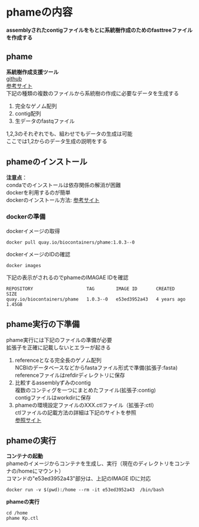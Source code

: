 # phameの内容
**assemblyされたcontigファイルをもとに系統樹作成のためのfasttreeファイルを作成する**  

## phame
**系統樹作成支援ツール**   
[github](https://github.com/LANL-Bioinformatics/PhaME)  
[参考サイト](https://phame.readthedocs.io/en/latest/)  
下記の種類の複数のファイルから系統樹の作成に必要なデータを生成する  
1. 完全なゲノム配列  
2. contig配列  
3. 生データのfastqファイル 

1,2,3のそれぞれでも、組わせでもデータの生成は可能   
ここでは1,2からのデータ生成の説明をする  

## phameのインストール
**注意点**：  
condaでのインストールは依存関係の解消が困難  
dockerを利用するのが簡単  
dockerのインストール方法: [参考サイト](https://kinsta.com/jp/blog/install-docker-ubuntu/)  

### dockerの準備  
dockerイメージの取得  
```
docker pull quay.io/biocontainers/phame:1.0.3--0
```  
dockerイメージのIDの確認
```
docker images
```
下記の表示がされるのでphameのIMAGAE IDを確認  
```
REPOSITORY                    TAG        IMAGE ID       CREATED       SIZE
quay.io/biocontainers/phame   1.0.3--0   e53ed3952a43   4 years ago   1.45GB
```

## phame実行の下準備
phame実行には下記のファイルの準備が必要  
拡張子を正確に記載しないとエラーが起きる  
1. referenceとなる完全長のゲノム配列  
NCBIのデータベースなどからfastaファイル形式で準備(拡張子:fasta)  
referenceファイルはrefdirディレクトリに保存
2. 比較するassemblyずみのcontig  
複数のコンティグを一つにまとめたファイル(拡張子:contig)  
contigファイルはworkdirに保存
3. phameの環境設定ファイルのXXX.ctlファイル（拡張子:ctl）  
ctlファイルの記載方法の詳細は下記のサイトを参照  
[参照サイト](https://phame.readthedocs.io/en/latest/usage/cases.html#with-complete-genomes-and-contigs)

## phameの実行  
**コンテナの起動**  
phameのイメージからコンテナを生成し、実行（現在のディレクトリをコンテナの/homeにマウント）  
コマンドの"e53ed3952a43"部分は、上記のIMAGE IDに対応
```
docker run -v $(pwd):/home --rm -it e53ed3952a43  /bin/bash
```

**phameの実行**
```
cd /home
phame Kp.ctl
```
